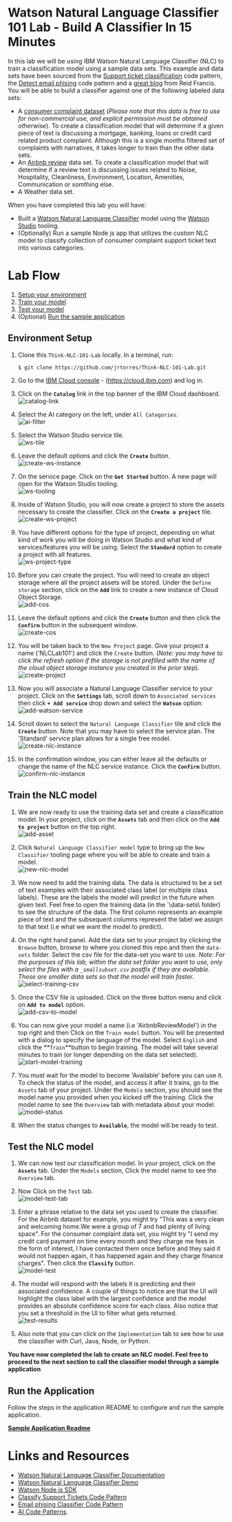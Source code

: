 # Watson Natural Language Classifier 101 Lab - Build A Classifier In 15 Minutes

In this lab we will be using IBM Watson Natural Language Classifier (NLC) to train a classification model using a sample data sets. This example and data sets have been sourced from the [Support ticket classification](https://developer.ibm.com/patterns/watson-studio-nlc-technical-support-ticket-categorization/) code pattern, the [Detect email phising](https://developer.ibm.com/patterns/predict-phishing-attempts-in-email-with-nlc/) code pattern and a [great blog](https://medium.com/ibm-watson/get-started-with-ai-in-15-minutes-28039853e6f3) from Reid Francis. You will be able to build a classifier against one of the following labeled data sets:

* A [consumer complaint dataset](https://www.consumerfinance.gov/data-research/consumer-complaints/#download-the-data) (*Please note that this data is free to use for non-commercial use, and explicit permission must be obtained otherwise*). To create a classification model that will determine if a given piece of text is discussing a mortgage, banking, loans or credit card related product complaint. Although this is a single months filtered set of complaints with narratives, it takes longer to train than the other data sets.
* An [Airbnb review](http://insideairbnb.com/get-the-data.html) data set. To create a classification model that will determine if a review text is discussing issues related to Noise, Hospitality, Cleanliness, Environment, Location, Amenities, Communication or somthing else.
* A Weather data set.

When you have completed this lab you will have:

* Built a [Watson Natural Language Classifier](https://www.ibm.com/watson/services/natural-language-classifier/) model using the [Watson Studio](https://www.ibm.com/cloud/watson-studio) tooling.
* (Optionally) Run a sample Node js app that utilizes the custom NLC model to classify collection of consumer complaint support ticket text into various categories.

# Lab Flow

1. [Setup your environment](#environment-setup)
1. [Train your model](#train-the-nlc-model)
1. [Test your model](#test-the-nlc-model)
1. (Optional) [Run the sample application](#5-run-the-application)

## Environment Setup

1. Clone this `Think-NLC-101-Lab` locally. In a terminal, run:

   ```
   $ git clone https://github.com/jrtorres/Think-NLC-101-Lab.git
   ```

1. Go to the [IBM Cloud console]((https://cloud.ibm.com)) - (https://cloud.ibm.com) and log in.

1. Click on the **`Catalog`** link in the top banner of the IBM Cloud dashboard.  
   ![catalog-link](docs/images/1.png)

1. Select the AI category on the left, under `All Categories`.  
   ![ai-filter](docs/images/2.png)

1. Select the Watson Studio service tile.  
   ![ws-tile](docs/images/3.png)

1. Leave the default options and click the **`Create`** button.  
   ![create-ws-instance](docs/images/4.png)

1. On the service page. Click on the **`Get Started`** button. A new page will open for the Watson Studio tooling.  
   ![ws-tooling](docs/images/5.png)

1. Inside of Watson Studio, you will now create a project to store the assets necessary to create the classifier. Click on the **`Create a project`** tile.  
   ![create-ws-project](docs/images/6.png)

1. You have different options for the type of project, depending on what kind of work you will be doing in Watson Studio and what kind of services/features you will be using. Select the **`Standard`** option to create a project with all features.  
   ![ws-project-type](docs/images/7.png)

1. Before you can create the project. You will need to create an object storage where all the project assets will be stored. Under the `Define storage` section, click on the **`Add`** link to create a new instance of Cloud Object Storage.  
   ![add-cos](docs/images/8.png)

1. Leave the default options and click the **`Create`** button and then click the **`Confirm`** button in the subsequent window.  
   ![create-cos](docs/images/9.png)

1. You will be taken back to the `New Project` page. Give your project a name ('NLCLab101') and click the `Create` button. (*Note: you may have to click the refresh option if the storage is not prefilled with the name of the cloud object storage instance you created in the prior step*).  
   ![create-project](docs/images/11.png)

1. Now you will associate a Natural Language Classifier service to your project. Click on the **`Settings`** tab, scroll down to `Associated services` then click **`+ Add service`** drop down and select the **`Watson`** option:  
   ![add-watson-service](docs/images/12.png)

1. Scroll down to select the `Natural Language Classifier` tile and click the **`Create`** button. Note that you may have to select the service plan. The 'Standard' service plan allows for a single free model.  
   ![create-nlc-instance](docs/images/13.png)

1. In the confirmation window, you can either leave all the defaults or change the name of the NLC service instance. Click the **`Confirm`** button.  
   ![confirm-nlc-instance](docs/images/14.png)

## Train the NLC model

1. We are now ready to use the training data set and create a classification model. In your project, click on the **`Assets`** tab and then click on the **`Add to project`** button on the top right.  
   ![add-asset](docs/images/15.png)

 1. Click `Natural Language Classifier model` type to bring up the `New Classifier` tooling page where you will be able to create and train a model.  
   ![new-nlc-model](docs/images/16.png)

1. We now need to add the training data. The data is structured to be a set of text examples with their associated class label (or multiple class labels). These are the labels the model will predict in the future when given text. Feel free to open the training data (in the `\data-sets\ folder) to see the structure of the data. The first column represents an example piece of text and the subsequent columns represent the label we assign to that text (i.e what we want the model to predict).

1. On the right hand panel. Add the data set to your project by clicking the `Browse` button, browse to where you cloned this repo and then the `data-sets` folder. Select the csv file for the data-set you want to use. *Note: For the purposes of this lab, within the data set folder you want to use, only select the files with a `_smallsubset.csv` postfix if they are available. These are smaller data sets so that the model will train faster.*  
   ![select-training-csv](docs/images/17.png)

1. Once the CSV file is uploaded. Click on the three button menu and click on **`Add to model`** option.  
   ![add-csv-to-model](docs/images/18.png)

1. You can now give your model a name (i.e 'AirbnbReviewModel') in the top right and then Click on the `Train model` button. You will be presented with a dialog to specify the language of the model. Select `English` and click the **`Train`**button to begin training. The model will take several minutes to train (or longer depending on the data set selected).  
   ![start-model-training](docs/images/19.png)

1. You must wait for the model to become 'Available' before you can use it. To check the status of the model, and access it after it trains, go to the `Assets` tab of your project. Under the `Models` section, you should see the model name you provided when you kicked off the training. Click the model name to see the `Overview` tab with metadata about your model.  
   ![model-status](docs/images/21.png)

1. When the status changes to **`Available`**, the model will be ready to test.

## Test the NLC model

1. We can now test our classification model. In your project, click on the **`Assets`** tab. Under the `Models` section, Click the model name to see the `Overview` tab.

1. Now Click on the `Test` tab.  
   ![model-test-tab](docs/images/22.png)

1. Enter a phrase relative to the data set you used to create the classifier. For the Airbnb dataset for example, you might try "This was a very clean and welcoming home.We were a group of 7 and had plenty of living space". For the consumer complaint data set, you might try "I send my credit card payment on time every month and they charge me fees in the form of interest, I have contacted them once before and they said it would not happen again, it has happened again and they charge finance charges". Then click the **`Classify`** button.  
   ![model-test](docs/images/23.png)

1. The model will respond with the labels it is predicting and their associated confidence. A couple of things to notice are that the UI will highlight the class label with the largest confidence and the model provides an absolute confidence score for each class. Also notice that you set a threshold in the UI to filter what gets returned.  
   ![test-results](docs/images/24.png)

1. Also note that you can click on the `Implementation` tab to see how to use the classifier with Curl, Java, Node, or Python.

**You have now completed the lab to create an NLC model. Feel free to proceed to the next section to call the classifier model through a sample application**

## Run the Application

Follow the steps in the application README to configure and run the sample application.

**[Sample Application Readme](server/README.md)**

# Links and Resources

* [Watson Natural Language Classifier Documentation](https://console.bluemix.net/docs/services/natural-language-classifier/getting-started.html#natural-language-classifier)
* [Watson Natural Language Classifier Demo](https://github.com/watson-developer-cloud/natural-language-classifier-nodejs)
* [Watson Node.js SDK](https://github.com/watson-developer-cloud/node-sdk)
* [Classify Support Tickets Code Pattern](https://developer.ibm.com/patterns/watson-studio-nlc-technical-support-ticket-categorization/)
* [Email phising Classifier Code Pattern](https://developer.ibm.com/patterns/predict-phishing-attempts-in-email-with-nlc/)
* [AI Code Patterns](https://developer.ibm.com/technologies/artificial-intelligence/).